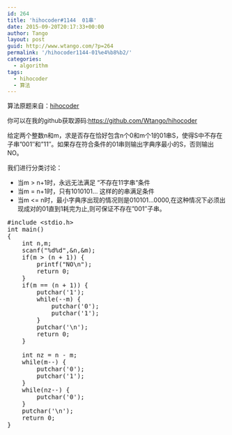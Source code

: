 ```yaml
---
id: 264
title: 'hihocoder#1144  01串'
date: 2015-09-20T20:17:33+00:00
author: Tango
layout: post
guid: http://www.wtango.com/?p=264
permalink: '/hihocoder1144-01%e4%b8%b2/'
categories:
  - algorithm
tags:
  - hihocoder
  - 算法
---
```

算法原题来自：<a href="http://hihocoder.com/problemset/problem/1144" target="_blank">hihocoder</a>

你可以在我的github获取源码:<a href="https://github.com/Wtango/hihocoder" target="_blank">https://github.com/Wtango/hihocoder</a>

给定两个整数n和m，求是否存在恰好包含n个0和m个1的01串S，使得S中不存在子串&#8221;001&#8243;和&#8221;11&#8243;。如果存在符合条件的01串则输出字典序最小的S，否则输出NO。

<!--more-->

我们进行分类讨论：

  * 当m > n+1时，永远无法满足 “不存在11字串“条件
  * 当m = n+1时，只有1010101&#8230; 这样的的串满足条件
  * 当m <= n时，最小字典序出现的情况则是010101&#8230;0000,在这种情况下必须出现成对的01直到1耗完为止,则可保证不存在&#8221;001&#8243;子串。

<pre class="brush: cpp; title: ; notranslate" title="">#include &lt;stdio.h&gt;
int main()
{
	int n,m;
	scanf("%d%d",&n,&m);
	if(m &gt; (n + 1)) {
		printf("NO\n");
		return 0;
	}
	if(m == (n + 1)) {
		putchar('1');
		while(--m) {
			putchar('0');
			putchar('1');
		}
		putchar('\n');
		return 0;
	}

	int nz = n - m;
	while(m--) {
		putchar('0');
		putchar('1');
	}
	while(nz--) {
		putchar('0');
	}
	putchar('\n');
	return 0;
}
</pre>